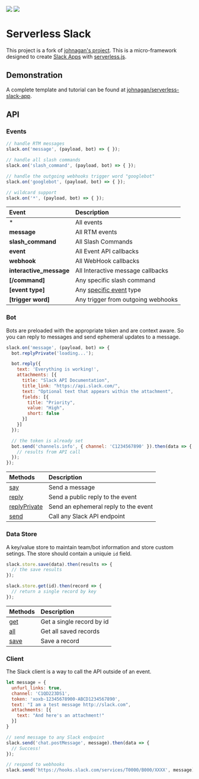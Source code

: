 ![](https://camo.githubusercontent.com/547c6da94c16fedb1aa60c9efda858282e22834f/687474703a2f2f7075626c69632e7365727665726c6573732e636f6d2f6261646765732f76332e737667) ![](https://camo.githubusercontent.com/d59450139b6d354f15a2252a47b457bb2cc43828/68747470733a2f2f696d672e736869656c64732e696f2f6e706d2f6c2f7365727665726c6573732e737667)

# Serverless Slack
This project is a fork of [johnagan's project](https://github.com/Brightspace/serverless-slack).
This is a micro-framework designed to create [Slack Apps](https://slack.com) with [serverless.js](https://github.com/serverless/serverless).

## Demonstration
A complete template and tutorial can be found at [johnagan/serverless-slack-app](https://github.com/johnagan/serverless-slack-app).

## API

### Events
```js
// handle RTM messages
slack.on('message', (payload, bot) => { });

// handle all slash commands
slack.on('slash_command', (payload, bot) => { });

// handle the outgoing webhooks trigger word "googlebot"
slack.on('googlebot', (payload, bot) => { });

// wildcard support
slack.on('*', (payload, bot) => { });
```
Event | Description
:---|:---
\* | All events
**message** | All RTM events
**slash_command** | All Slash Commands
**event** | All Event API callbacks
**webhook** | All WebHook callbacks
**interactive_message** | All Interactive message callbacks
**[/command]** | Any specific slash command
**[event type]** | Any [specific event](https://api.slack.com/events) type
**[trigger word]** | Any trigger from outgoing webhooks

### Bot
Bots are preloaded with the appropriate token and are context aware. So you can reply to messages and send ephemeral updates to a message.
```js
slack.on('message', (payload, bot) => {
  bot.replyPrivate('loading...');

  bot.reply({
    text: 'Everything is working!',
    attachments: [{
      title: "Slack API Documentation",
      title_link: "https://api.slack.com/",
      text: "Optional text that appears within the attachment",
      fields: [{
        title: "Priority",
        value: "High",
        short: false
      }]
    }]
  });

  // the token is already set
  bot.send('channels.info', { channel: 'C1234567890' }).then(data => {
    // results from API call
  });
});
```
Methods | Description
:---|:---
[say](src/bot.js#L50) | Send a message
[reply](src/bot.js#L22) | Send a public reply to the event
[replyPrivate](src/bot.js#L41) | Send an ephemeral reply to the event
[send](src/bot.js#L61) | Call any Slack API endpoint

### Data Store
A key/value store to maintain team/bot information and store custom setings. The store should contain a uniquie `id` field.
```js
slack.store.save(data).then(results => {
  // the save results
});

slack.store.get(id).then(record => {
  // return a single record by key
});
```
Methods | Description
:---|:---
[get](src/filestore.js#L39) | Get a single record by id
[all](src/filestore.js#L61) | Get all saved records
[save](src/filestore.js#L50) | Save a record


### Client
The Slack client is a way to call the API outside of an event.
```js
let message = {
  unfurl_links: true,
  channel: 'C1QD223DS1',
  token: 'xoxb-12345678900-ABCD1234567890',
  text: "I am a test message http://slack.com",
  attachments: [{
    text: "And here's an attachment!"
  }]
}

// send message to any Slack endpoint
slack.send('chat.postMessage', message).then(data => {
  // Success!
});

// respond to webhooks
slack.send('https://hooks.slack.com/services/T0000/B000/XXXX', message);
```
